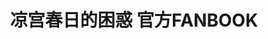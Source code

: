 ---
logo: images/official_book/凉宫春日的困惑公式书.jpg
title: 凉宫春日的困惑 官方FANBOOK
subTitle: 暂无资源，如果你拥有该资源，可点击此处向我们提交反馈

category: 公式书

hasResource: false
---